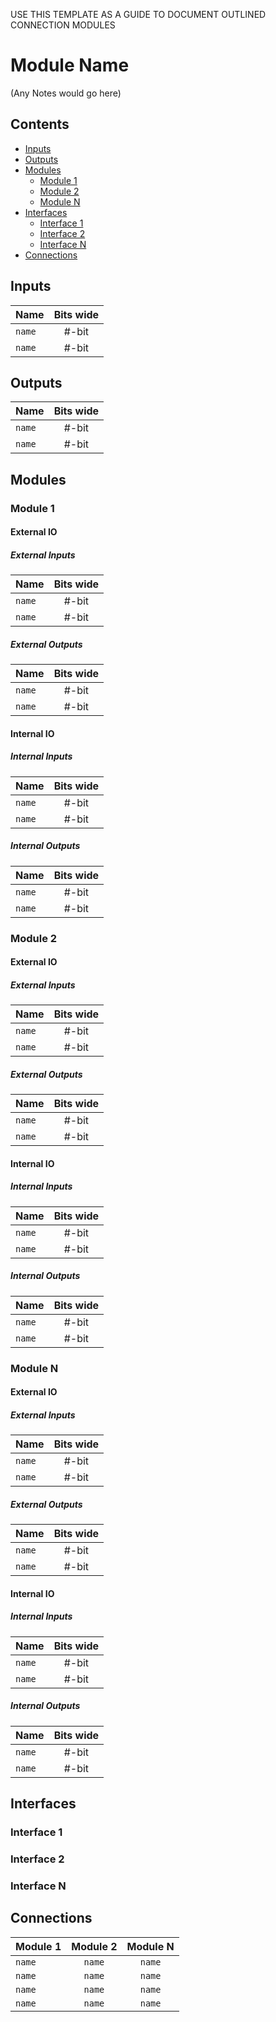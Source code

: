 USE THIS TEMPLATE AS A GUIDE TO DOCUMENT OUTLINED CONNECTION MODULES

# Module Name #
(Any Notes would go here)

## Contents
* [Inputs](#inputs)
* [Outputs](#outputs)
* [Modules](#modules)
  * [Module 1](#module1)
  * [Module 2](#module2)
  * [Module N](#moduleN)
* [Interfaces](#interfaces)
  * [Interface 1](#interface1)
  * [Interface 2](#interface2)
  * [Interface N](#interfaceN)
* [Connections](#connections)

## Inputs
|Name|Bits wide|
|:---|:---:|
|```name```|#-bit|
|```name```|#-bit|

## Outputs
|Name|Bits wide|
|:---|:---:|
|```name```|#-bit|
|```name```|#-bit|

## Modules

### Module 1

#### External IO

##### External Inputs
|Name|Bits wide|
|:---|:---:|
|```name```|#-bit|
|```name```|#-bit|

##### External Outputs
|Name|Bits wide|
|:---|:---:|
|```name```|#-bit|
|```name```|#-bit|

#### Internal IO

##### Internal Inputs
|Name|Bits wide|
|:---|:---:|
|```name```|#-bit|
|```name```|#-bit|

##### Internal Outputs
|Name|Bits wide|
|:---|:---:|
|```name```|#-bit|
|```name```|#-bit|

### Module 2

#### External IO

##### External Inputs
|Name|Bits wide|
|:---|:---:|
|```name```|#-bit|
|```name```|#-bit|

##### External Outputs
|Name|Bits wide|
|:---|:---:|
|```name```|#-bit|
|```name```|#-bit|

#### Internal IO

##### Internal Inputs
|Name|Bits wide|
|:---|:---:|
|```name```|#-bit|
|```name```|#-bit|

##### Internal Outputs
|Name|Bits wide|
|:---|:---:|
|```name```|#-bit|
|```name```|#-bit|

### Module N

#### External IO

##### External Inputs
|Name|Bits wide|
|:---|:---:|
|```name```|#-bit|
|```name```|#-bit|

##### External Outputs
|Name|Bits wide|
|:---|:---:|
|```name```|#-bit|
|```name```|#-bit|

#### Internal IO

##### Internal Inputs
|Name|Bits wide|
|:---|:---:|
|```name```|#-bit|
|```name```|#-bit|

##### Internal Outputs
|Name|Bits wide|
|:---|:---:|
|```name```|#-bit|
|```name```|#-bit|

## Interfaces

### Interface 1

### Interface 2

### Interface N

## Connections

|Module 1|Module 2|Module N|
|:---|:---:|:---:|
|```name```|```name```|```name```|
|```name```|```name```|```name```|
|```name```|```name```|```name```|
|```name```|```name```|```name```|
